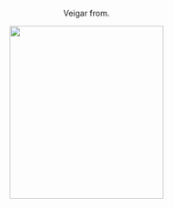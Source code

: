 <p align="center">
Veigar from.
</p>

<p align="center">
<img src="https://user-images.githubusercontent.com/94657322/176691993-3808f153-80b5-4271-9c86-46cb1bef9bb3.png" height="303px" width="270px">
</p>

<!--
**AYH9601/AYH9601** is a ✨ _special_ ✨ repository because its `README.md` (this file) appears on your GitHub profile.



- 🔭 I’m currently working on ...
- 🌱 I’m currently learning ...
- 👯 I’m looking to collaborate on ...
- 🤔 I’m looking for help with ...
- 💬 Ask me about ...
- 📫 How to reach me: ...
- 😄 Pronouns: ...
- ⚡ Fun fact: ...
-->
